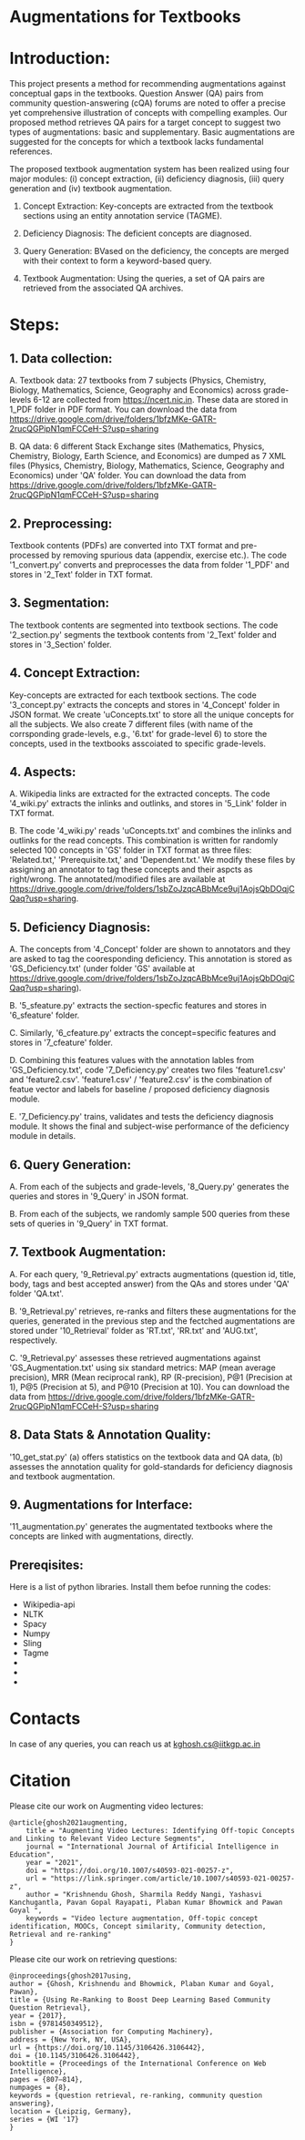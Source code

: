 # Augmentations for Textbooks

# Introduction:
This project presents a method for recommending augmentations against conceptual gaps in the textbooks. Question Answer (QA) pairs from community question-answering (cQA) forums are noted to offer a precise yet comprehensive illustration of concepts with compelling examples. Our proposed method retrieves QA pairs for a target concept to suggest two types of augmentations: basic and supplementary. Basic augmentations are suggested for the concepts for which a textbook lacks fundamental references.

The proposed textbook augmentation system has been realized using four major modules: (i) concept extraction, (ii) deficiency diagnosis, (iii) query generation and (iv) textbook augmentation.

1. Concept Extraction: Key-concepts are extracted from the textbook sections using an entity annotation service (TAGME).

2. Deficiency Diagnosis: The deficient concepts are diagnosed.

3. Query Generation: BVased on the deficiency, the concepts are merged with their context to form a keyword-based query.

4. Textbook Augmentation: Using the queries, a set of QA pairs are retrieved from the associated QA archives.

# Steps:

## 1. Data collection:
A. Textbook data: 27 textbooks from 7 subjects (Physics, Chemistry, Biology, Mathematics, Science, Geography and Economics) across grade-levels 6-12 are collected from https://ncert.nic.in. These data are stored in 1_PDF folder in PDF format. You can download the data from https://drive.google.com/drive/folders/1bfzMKe-GATR-2rucQGPipN1qmFCCeH-S?usp=sharing

B. QA data: 6 different Stack Exchange sites (Mathematics, Physics, Chemistry, Biology, Earth Science, and Economics) are dumped as 7 XML files (Physics, Chemistry, Biology, Mathematics, Science, Geography and Economics) under 'QA' folder. You can download the data from https://drive.google.com/drive/folders/1bfzMKe-GATR-2rucQGPipN1qmFCCeH-S?usp=sharing
 
## 2. Preprocessing:
Textbook contents (PDFs) are converted into TXT format and pre-processed by removing spurious data (appendix, exercise etc.). The code '1_convert.py' converts and preprocesses the data from folder '1_PDF' and stores in '2_Text' folder in TXT format.

## 3. Segmentation:
The textbook contents are segmented into textbook sections. The code '2_section.py' segments the textbook contents from '2_Text' folder and stores in '3_Section' folder.

## 4. Concept Extraction:
Key-concepts are extracted for each textbook sections. The code '3_concept.py' extracts the concepts and stores in '4_Concept' folder in JSON format. We create 'uConcepts.txt' to store all the unique concepts for all the subjects. We also create 7 different files (with name of the corrsponding grade-levels, e.g., '6.txt' for grade-level 6) to store the concepts, used in the textbooks asscoiated to specific grade-levels.

## 4. Aspects:
A. Wikipedia links are extracted for the extracted concepts. The code '4_wiki.py' extracts the inlinks and outlinks, and stores in '5_Link' folder in TXT format.

B. The code '4_wiki.py' reads 'uConcepts.txt' and combines the inlinks and outlinks for the read concepts. This combination is written for randomly selected 100 concepts in 'GS' folder in TXT format as three files: 'Related.txt,' 'Prerequisite.txt,' and 'Dependent.txt.' We modify these files by assigning an annotator to tag these concepts and their aspcts as right/wrong. The annotated/modified files are available at https://drive.google.com/drive/folders/1sbZoJzqcABbMce9uj1AojsQbDOqjCQaq?usp=sharing.

## 5. Deficiency Diagnosis:
A. The concepts from '4_Concept' folder are shown to annotators and they are asked to tag the cooresponding deficiency. This annotation is stored as 'GS_Deficiency.txt' (under folder 'GS' available at https://drive.google.com/drive/folders/1sbZoJzqcABbMce9uj1AojsQbDOqjCQaq?usp=sharing).

B. '5_sfeature.py' extracts the section-specfic features and stores in '6_sfeature' folder.

C. Similarly, '6_cfeature.py' extracts the concept=specific features and stores in '7_cfeature' folder.

D. Combining this features values with the annotation lables from 'GS_Deficiency.txt', code '7_Deficiency.py' creates two files 'feature1.csv' and 'feature2.csv'. 'feature1.csv' / 'feature2.csv' is the combination of featue vector and labels for baseline / proposed deficiency diagnosis module.

E. '7_Deficiency.py' trains, validates and tests the deficiency diagnosis module. It shows the final and subject-wise performance of the deficiency module in details.

## 6. Query Generation:
A. From each of the subjects and grade-levels, '8_Query.py' generates the queries and stores in '9_Query' in JSON format.

B. From each of the subjects, we randomly sample 500 queries from these sets of queries in '9_Query' in TXT format.

## 7. Textbook Augmentation:
A. For each query, '9_Retrieval.py' extracts augmentations (question id, title, body, tags and best accepted answer) from the QAs and stores under 'QA' folder 'QA.txt'.

B. '9_Retrieval.py' retrieves, re-ranks and filters these augmentations for the queries, generated in the previous step and the fectched augmentations are stored under '10_Retrieval' folder as 'RT.txt', 'RR.txt' and 'AUG.txt', respectively.

C. '9_Retrieval.py' assesses these retrieved augmentations against 'GS_Augmentation.txt' using six standard metrics: MAP (mean average precision), MRR (Mean reciprocal rank), RP (R-precision), P@1 (Precision at 1), P@5 (Precision at 5), and P@10 (Precision at 10). You can download the data from https://drive.google.com/drive/folders/1bfzMKe-GATR-2rucQGPipN1qmFCCeH-S?usp=sharing

## 8. Data Stats & Annotation Quality:
'10_get_stat.py' (a) offers statistics on the textbook data and QA data, (b) assesses the annotation quality for gold-standards for deficiency diagnosis and textbook augmentation.

## 9. Augmentations for Interface:
'11_augmentation.py' generates the augmentated textbooks where the concepts are linked with augmentations, directly.

## Prereqisites:
Here is a list of python libraries. Install them befoe running the codes:
* Wikipedia-api
* NLTK
* Spacy
* Numpy
* Sling
* Tagme
* 
* 
* 

# Contacts
In case of any queries, you can reach us at kghosh.cs@iitkgp.ac.in

# Citation
Please cite our work on Augmenting video lectures:

    @article{ghosh2021augmenting,
        title = "Augmenting Video Lectures: Identifying Off-topic Concepts and Linking to Relevant Video Lecture Segments",
        journal = "International Journal of Artificial Intelligence in Education",
        year = "2021",
        doi = "https://doi.org/10.1007/s40593-021-00257-z",
        url = "https://link.springer.com/article/10.1007/s40593-021-00257-z",
        author = "Krishnendu Ghosh, Sharmila Reddy Nangi, Yashasvi Kanchugantla, Pavan Gopal Rayapati, Plaban Kumar Bhowmick and Pawan Goyal ",
        keywords = "Video lecture augmentation, Off-topic concept identification, MOOCs, Concept similarity, Community detection, Retrieval and re-ranking"
    }

Please cite our work on retrieving questions:

    @inproceedings{ghosh2017using,
    author = {Ghosh, Krishnendu and Bhowmick, Plaban Kumar and Goyal, Pawan},
    title = {Using Re-Ranking to Boost Deep Learning Based Community Question Retrieval},
    year = {2017},
    isbn = {9781450349512},
    publisher = {Association for Computing Machinery},
    address = {New York, NY, USA},
    url = {https://doi.org/10.1145/3106426.3106442},
    doi = {10.1145/3106426.3106442},
    booktitle = {Proceedings of the International Conference on Web Intelligence},
    pages = {807–814},
    numpages = {8},
    keywords = {question retrieval, re-ranking, community question answering},
    location = {Leipzig, Germany},
    series = {WI '17}
    }


